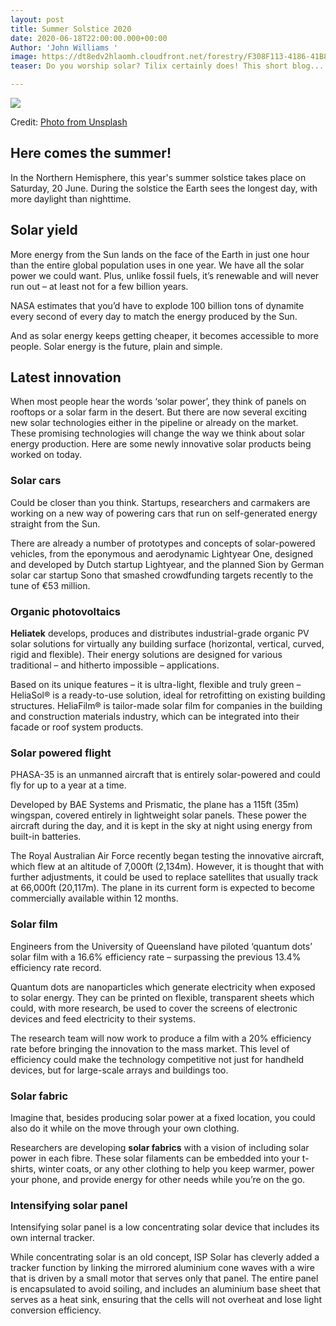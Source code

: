 ```yaml
---
layout: post
title: Summer Solstice 2020
date: 2020-06-18T22:00:00.000+00:00
Author: 'John Williams '
image: https://dt8edv2hlaomh.cloudfront.net/forestry/F308F113-4186-41B8-8D85-925108D15E7B.jpeg
teaser: Do you worship solar? Tilix certainly does! This short blog...

---
```

![](https://dt8edv2hlaomh.cloudfront.net/forestry/F308F113-4186-41B8-8D85-925108D15E7B.jpeg)

Credit: [Photo from Unsplash](https://unsplash.com/photos/Y9utglm0VpQ?utm_source=unsplash&utm_medium=referral&utm_content=creditShareLink)

## Here comes the summer!

In the Northern Hemisphere, this year's summer solstice takes place on Saturday, 20 June. During the solstice the Earth sees the longest day, with more daylight than nighttime.

## Solar yield

More energy from the Sun lands on the face of the Earth in just one hour than the entire global population uses in one year. We have all the solar power we could want. Plus, unlike fossil fuels, it’s renewable and will never run out – at least not for a few billion years.

NASA estimates that you’d have to explode 100 billion tons of dynamite every second of every day to match the energy produced by the Sun.

And as solar energy keeps getting cheaper, it becomes accessible to more people. Solar energy is the future, plain and simple.

## Latest innovation

When most people hear the words ‘solar power’, they think of panels on rooftops or a solar farm in the desert. But there are now several exciting new solar technologies either in the pipeline or already on the market. These promising technologies will change the way we think about solar energy production. Here are some newly innovative solar products being worked on today.

### Solar cars

Could be closer than you think. Startups, researchers and carmakers are working on a new way of powering cars that run on self-generated energy straight from the Sun.

There are already a number of prototypes and concepts of solar-powered vehicles, from the eponymous and aerodynamic Lightyear One, designed and developed by Dutch startup Lightyear, and the planned Sion by German solar car startup Sono that smashed crowdfunding targets recently to the tune of €53 million.

### Organic photovoltaics

**Heliatek** develops, produces and distributes industrial-grade organic PV solar solutions for virtually any building surface (horizontal, vertical, curved, rigid and flexible). Their energy solutions are designed for various traditional – and hitherto impossible – applications.

Based on its unique features – it is ultra-light, flexible and truly green – HeliaSol® is a ready-to-use solution, ideal for retrofitting on existing building structures. HeliaFilm® is tailor-made solar film for companies in the building and construction materials industry, which can be integrated into their facade or roof system products.

### Solar powered flight

PHASA-35 is an unmanned aircraft that is entirely solar-powered and could fly for up to a year at a time.

Developed by BAE Systems and Prismatic, the plane has a 115ft (35m) wingspan, covered entirely in lightweight solar panels. These power the aircraft during the day, and it is kept in the sky at night using energy from built-in batteries.

The Royal Australian Air Force recently began testing the innovative aircraft, which flew at an altitude of 7,000ft (2,134m). However, it is thought that with further adjustments, it could be used to replace satellites that usually track at 66,000ft (20,117m). The plane in its current form is expected to become commercially available within 12 months.

### Solar film

Engineers from the University of Queensland have piloted ‘quantum dots’ solar film with a 16.6% efficiency rate – surpassing the previous 13.4% efficiency rate record.

Quantum dots are nanoparticles which generate electricity when exposed to solar energy. They can be printed on flexible, transparent sheets which could, with more research, be used to cover the screens of electronic devices and feed electricity to their systems.

The research team will now work to produce a film with a 20% efficiency rate before bringing the innovation to the mass market. This level of efficiency could make the technology competitive not just for handheld devices, but for large-scale arrays and buildings too.

### Solar fabric

Imagine that, besides producing solar power at a fixed location, you could also do it while on the move through your own clothing.

Researchers are developing **solar fabrics** with a vision of including solar power in each fibre. These solar filaments can be embedded into your t-shirts, winter coats, or any other clothing to help you keep warmer, power your phone, and provide energy for other needs while you’re on the go.

### **Intensifying solar panel**

Intensifying solar panel is a low concentrating solar device that includes its own internal tracker.

While concentrating solar is an old concept, ISP Solar has cleverly added a tracker function by linking the mirrored aluminium cone waves with a wire that is driven by a small motor that serves only that panel. The entire panel is encapsulated to avoid soiling, and includes an aluminium base sheet that serves as a heat sink, ensuring that the cells will not overheat and lose light conversion efficiency.